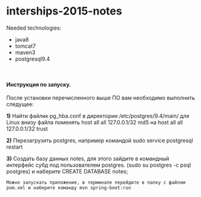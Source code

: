 # interships-2015-notes
Needed technologies:
<ul>
<li>java8</li>
<li>tomcat7</li>
<li>maven3</li>
<li>postgresql9.4</li>
</ul>
<br>
<h4>Инструкция по запуску.</h4>
<p>После установки перечисленного выше ПО вам необходимо выполнить следущее:
    <p><strong>1)</strong> Найти файлик pg_hba.conf в директории /etc/postgres/9.4/main/ для Linux
    внизу файла поменять host    all             all             127.0.0.1/32            md5
    на host    all             all             127.0.0.1/32            trust</p>
    <p><strong>2)</strong> Перезагрузить postgres, например командой sudo service postgresql restart</p>
    <p><strong>3)</strong> Создать базу данных notes, для этого зайдите в командный интерфейс субд под пользователем postgres.
    (sudo su postgres -c psql postgres) и наберите CREATE DATABASE notes;</p>

    Можно запускать приложение, в терминале перейдите в папку с файлом pom.xml и наберите команду mvn spring-boot:run
</p>
